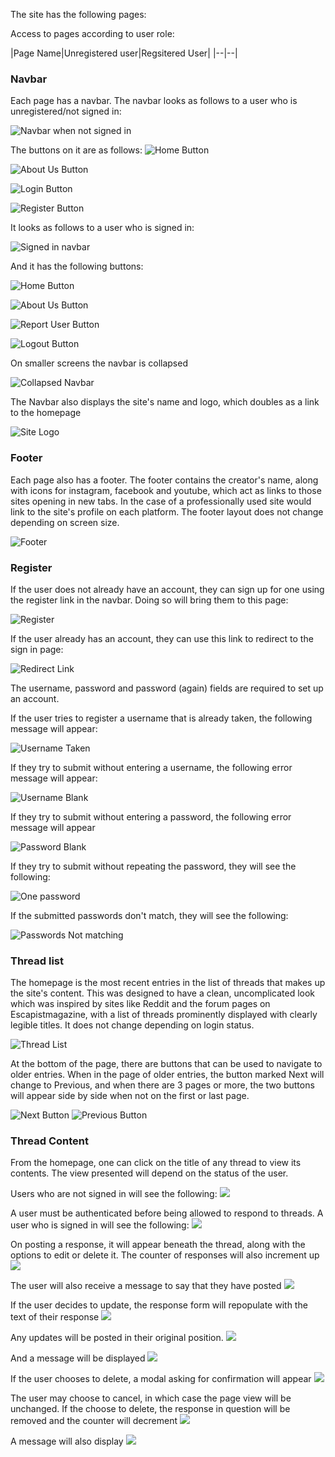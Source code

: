 The site has the following pages:

Access to pages according to user role:

|Page Name|Unregistered user|Regsitered User|
|--|--|

### Navbar
Each page has a navbar. The navbar looks as follows to a user who is unregistered/not signed in:

![Navbar when not signed in](documentation/features/navbar/navbar_signed_out.png)

The buttons on it are as follows:
![Home Button](documentation/features/navbar/home.png)

![About Us Button](documentation/features/navbar/about_us.png)

![Login Button](documentation/features/navbar/login.png)

![Register Button](documentation/features/navbar/register.png)

It looks as follows to a user who is signed in:

![Signed in navbar](documentation/features/navbar/signed_in_navbar.png)

And it has the following buttons:

![Home Button](documentation/features/navbar/home.png)

![About Us Button](documentation/features/navbar/about_us.png)

![Report User Button](documentation/features/navbar/report_user.png)

![Logout Button](documentation/features/navbar/logout.png)

On smaller screens the navbar is collapsed

![Collapsed Navbar](documentation/features/navbar/collapsed_navbar.png)

The Navbar also displays the site's name and logo, which doubles as a link to the homepage

![Site Logo](documentation/features/navbar/site_logo.png)

### Footer
Each page also has a footer. The footer contains the creator's name, along with icons for instagram, facebook and youtube, which act as links to those sites opening in new tabs. In the case of a professionally used site would link to the site's profile on each platform. The footer layout does not change depending on screen size.

![Footer](documentation/features/footer/footer.png)

### Register
If the user does not already have an account, they can sign up for one using the register link in the navbar. Doing so will bring them to this page:

![Register](documentation/features/register/register.png)

If the user already has an account, they can use this link to redirect to the sign in page:

![Redirect Link](documentation/features/register/redirect_link.png)

The username, password and password (again) fields are required to set up an account.

If the user tries to register a username that is already taken, the following message will appear:

![Username Taken](documentation/features/register/username_taken.png)

If they try to submit without entering a username, the following error message will appear:

![Username Blank](documentation/features/register/username_blank.png)

If they try to submit without entering a password, the following error message will appear

![Password Blank](documentation/features/register/password_blank.png)

If they try to submit without repeating the password, they will see the following:

![One password](documentation/features/register/one_password.png)

If the submitted passwords don't match, they will see the following:

![Passwords Not matching](documentation/features/register/password_non-match.png)

### Thread list
The homepage is the most recent entries in the list of threads that makes up the site's content. This was designed to have a clean, uncomplicated look which was inspired by sites like Reddit and the forum pages on Escapistmagazine, with a list of threads prominently displayed with clearly legible titles. It does not change depending on login status.

![Thread List](documentation/features/thread_list/thread_list.png)

At the bottom of the page, there are buttons that can be used to navigate to older entries. When in the page of older entries, the button marked Next will change to Previous, and when there are 3 pages or more, the two buttons will appear side by side when not on the first or last page.

![Next Button](documentation/features/thread_list/next_button.png)
![Previous Button](documentation/features/thread_list/previous_button.png)

### Thread Content
From the homepage, one can click on the title of any thread to view its contents. The view presented will depend on the status of the user.

Users who are not signed in will see the following:
![](documentation/features/)

A user must be authenticated before being allowed to respond to threads. A user who is signed in will see the following:
![](documentation/features/)

On posting a response, it will appear beneath the thread, along with the options to edit or delete it. The counter of responses will also increment up
![](documentation/features/)

The user will also receive a message to say that they have posted
![](documentation/features/)

If the user decides to update, the response form will repopulate with the text of their response
![](documentation/features/)

Any updates will be posted in their original position.
![](documentation/features/)

And a message will be displayed
![](documentation/features/)

If the user chooses to delete, a modal asking for confirmation will appear
![](documentation/features/)

The user may choose to cancel, in which case the page view will be unchanged. If the choose to delete, the response in question will be removed and the counter will decrement
![](documentation/features/)

A message will also display
![](documentation/features/)



